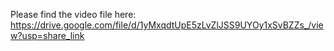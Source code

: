 Please find the video file here:
https://drive.google.com/file/d/1yMxqdtUpE5zLvZlJSS9UYOy1xSvBZZs_/view?usp=share_link
